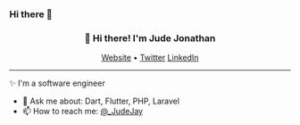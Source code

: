 ### Hi there 👋

<!--
**JonathanJude/JonathanJude** is a ✨ _special_ ✨ repository because its `README.md` (this file) appears on your GitHub profile.

Here are some ideas to get you started:

- 🔭 I’m currently working on ...
- 🌱 I’m currently learning ...
- 👯 I’m looking to collaborate on ...
- 🤔 I’m looking for help with ...
- 💬 Ask me about ...
- 📫 How to reach me: ...
- 😄 Pronouns: ...
- ⚡ Fun fact: ...
-->



<h3 align="center">👋 Hi there! I'm Jude Jonathan</h3>
<p align="center">
  <a href="https://judejay.me">Website</a> •
  <a href="https://twitter.com/_JudeJay">Twitter</a>
  <a href="https://www.linkedin.com/in/jude-jonathan">LinkedIn</a>
</p>

---
✨ I'm a software engineer



- 💬 Ask me about: Dart, Flutter, PHP, Laravel 
- 📫 How to reach me: [@_JudeJay](https://twitter.com/_JudeJay)

